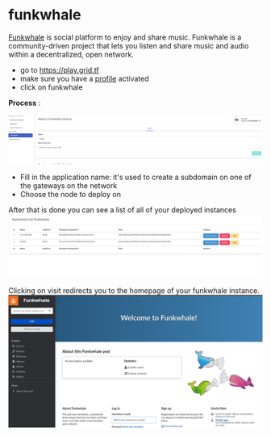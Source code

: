 # funkwhale

[Funkwhale](https://funkwhale.audio/) is social platform to enjoy and share music.
Funkwhale is a community-driven project that lets you listen and share music and audio within a decentralized, open network.


- go to https://play.grid.tf
- make sure you have a [profile](weblets_profile_manager) activated
- click on funkwhale

__Process__ : 

![](img/funkwhale1.png)

- Fill in the application name: it's used to create a subdomain on one of the gateways on the network
- Choose the node to deploy on

After that is done you can see a list of all of your deployed instances
![](img/funkwhale2.png)

Clicking on visit redirects you to the homepage of your funkwhale instance.
![](img/funkwhale3.png)